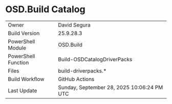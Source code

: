﻿# OSD.Build Catalog

| | |
|-|-|
| Owner | David Segura |
| Build Version | 25.9.28.3 |
| PowerShell Module | OSD.Build |
| PowerShell Function | Build-OSDCatalogDriverPacks |
| Files | build-driverpacks.* |
| Build Workflow | GitHub Actions |
| Last Update | Sunday, September 28, 2025 10:06:24 PM UTC |
